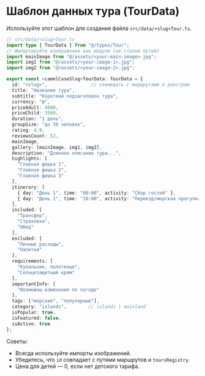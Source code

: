 # Шаблон данных тура (TourData)

Используйте этот шаблон для создания файла `src/data/<slug>Tour.ts`.

```ts
// src/data/<slug>Tour.ts
import type { TourData } from "@/types/Tour";
// Импортируйте изображения как модули (не строки путей)
import mainImage from "@/assets/<your-main-image>.jpg";
import img1 from "@/assets/<your-image-1>.jpg";
import img2 from "@/assets/<your-image-2>.jpg";

export const <camelCaseSlug>TourData: TourData = {
  id: "<slug>",                // совмещать с маршрутами и реестром
  title: "Название тура",
  subtitle: "Короткий подзаголовок тура",
  currency: "฿",
  priceAdult: 4000,
  priceChild: 3500,
  duration: "1 день",
  groupSize: "до 30 человек",
  rating: 4.9,
  reviewsCount: 52,
  mainImage,
  gallery: [mainImage, img1, img2],
  description: "Длинное описание тура...",
  highlights: [
    "Главная фишка 1",
    "Главная фишка 2",
    "Главная фишка 3"
  ],
  itinerary: [
    { day: "День 1", time: "08:00", activity: "Сбор гостей" },
    { day: "День 1", time: "10:00", activity: "Переезд/морская прогулка" },
  ],
  included: [
    "Трансфер",
    "Страховка",
    "Обед"
  ],
  excluded: [
    "Личные расходы",
    "Напитки"
  ],
  requirements: [
    "Купальник, полотенце",
    "Солнцезащитный крем"
  ],
  importantInfo: [
    "Возможны изменения по погоде"
  ],
  tags: ["морские", "популярные"],
  category: "islands",        // islands | mainland
  isPopular: true,
  isFeatured: false,
  isActive: true
};
```

Советы:
- Всегда используйте импорты изображений.
- Убедитесь, что `id` совпадает с путями маршрутов и `toursRegistry`.
- Цена для детей — 0, если нет детского тарифа.
